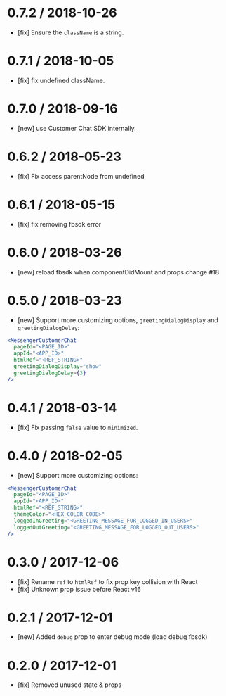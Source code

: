 # 0.7.2 / 2018-10-26

- [fix] Ensure the `className` is a string.

# 0.7.1 / 2018-10-05

- [fix] fix undefined className.

# 0.7.0 / 2018-09-16

* [new] use Customer Chat SDK internally.

# 0.6.2 / 2018-05-23

* [fix] Fix access parentNode from undefined

# 0.6.1 / 2018-05-15

* [fix] fix removing fbsdk error

# 0.6.0 / 2018-03-26

* [new] reload fbsdk when componentDidMount and props change #18

# 0.5.0 / 2018-03-23

* [new] Support more customizing options, `greetingDialogDisplay` and `greetingDialogDelay`:

```jsx
<MessengerCustomerChat
  pageId="<PAGE_ID>"
  appId="<APP_ID>"
  htmlRef="<REF_STRING>"
  greetingDialogDisplay="show"
  greetingDialogDelay={3}
/>
```

# 0.4.1 / 2018-03-14

* [fix] Fix passing `false` value to `minimized`.

# 0.4.0 / 2018-02-05

* [new] Support more customizing options:

```jsx
<MessengerCustomerChat
  pageId="<PAGE_ID>"
  appId="<APP_ID>"
  htmlRef="<REF_STRING>"
  themeColor="<HEX_COLOR_CODE>"
  loggedInGreeting="<GREETING_MESSAGE_FOR_LOGGED_IN_USERS>"
  loggedOutGreeting="<GREETING_MESSAGE_FOR_LOGGED_OUT_USERS>"
/>
```

# 0.3.0 / 2017-12-06

* [fix] Rename `ref` to `htmlRef` to fix prop key collision with React
* [fix] Unknown prop issue before React v16

# 0.2.1 / 2017-12-01

* [new] Added `debug` prop to enter debug mode (load debug fbsdk)

# 0.2.0 / 2017-12-01

* [fix] Removed unused state & props
